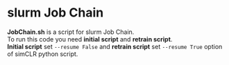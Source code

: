 # slurm Job Chain 
**JobChain.sh** is a script for slurm Job Chain.  
To run this code you need **initial script** and **retrain script**.  
**Initial script** set ```--resume False``` and **retrain script** set ```--resume True``` option of simCLR python script.
